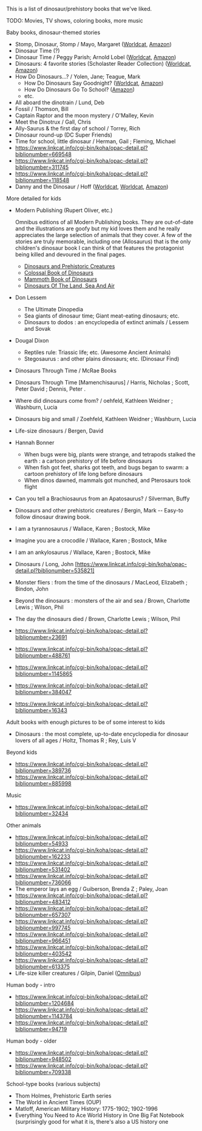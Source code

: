 This is a list of dinosaur/prehistory books that we've liked.

TODO: Movies, TV shows, coloring books, more music

Baby books, dinosaur-themed stories

* Stomp, Dinosaur, Stomp / Mayo, Margaret ([Worldcat](https://www.worldcat.org/title/stomp-dinosaur-stomp/oclc/988922247&referer=brief_results), [Amazon](https://smile.amazon.com/dp/140830385X))
* Dinosaur Time (?)
* Dinosaur Time / Peggy Parish; Arnold Lobel ([Worldcat](https://www.worldcat.org/title/dinosaur-time/oclc/890725517&referer=brief_results), [Amazon](https://smile.amazon.com/dp/0064440370))
* Dinosaurs: 4 favorite stories (Scholaster Reader Collection) ([Worldcat](https://www.worldcat.org/title/dinosaurs/oclc/954612918&referer=brief_results), [Amazon](https://smile.amazon.com/Dinosaurs-Grace-Maccarone/dp/0439932513))
* How Do Dinosaurs...? / Yolen, Jane; Teague, Mark
  * How Do Dinosaurs Say Goodnight? ([Worldcat](https://www.worldcat.org/title/how-do-dinosaurs-say-good-night/oclc/712597120&referer=brief_results), [Amazon](https://smile.amazon.com/dp/0590316818))
  * How Do Dinosaurs Go To School? ([Amazon](https://smile.amazon.com/How-Do-Dinosaurs-Go-School/dp/0439020816))
  * etc.
* All aboard the dinotrain / Lund, Deb
* Fossil / Thomson, Bill
* Captain Raptor and the moon mystery / O'Malley, Kevin
* Meet the Dinotrux / Gall, Chris
* Ally-Saurus & the first day of school / Torrey, Rich
* Dinosaur round-up (DC Super Friends)
* Time for school, little dinosaur / Herman, Gail ; Fleming, Michael
* https://www.linkcat.info/cgi-bin/koha/opac-detail.pl?biblionumber=669548
* https://www.linkcat.info/cgi-bin/koha/opac-detail.pl?biblionumber=311745
* https://www.linkcat.info/cgi-bin/koha/opac-detail.pl?biblionumber=118548
* Danny and the Dinosaur / Hoff ([Worldcat](https://www.worldcat.org/title/danny-and-the-dinosaur/oclc/965731837&referer=brief_results), [Worldcat](https://www.worldcat.org/title/danny-and-the-dinosaur-treasury/oclc/123498479&referer=brief_results), [Amazon](https://smile.amazon.com/dp/0064440028))

More detailed for kids

* Modern Publishing (Rupert Oliver, etc.)

  Omnibus editions of all Modern Publishing books. They are out-of-date and the illustrations are goofy but my kid loves them and he really appreciates the large selection of animals that they cover. A few of the stories are truly memorable, including one (Allosaurus) that is the only children's dinosaur book I can think of that features the protagonist being killed and devoured in the final pages.

  * [Dinosaurs and Prehistoric Creatures](https://smile.amazon.com/dp/1561447730)
  * [Colossal Book of Dinosaurs](https://smile.amazon.com/dp/1561447757)
  * [Mammoth Book of Dinosaurs](https://smile.amazon.com/dp/1561447765)
  * [Dinosaurs Of The Land, Sea And Air](https://smile.amazon.com/dp/1561447749)

* Don Lessem
  * The Ultimate Dinopedia
  * Sea giants of dinosaur time; Giant meat-eating dinosaurs; etc.
  * Dinosaurs to dodos : an encyclopedia of extinct animals / Lessem and Sovak
* Dougal Dixon
  * Reptiles rule: Triassic life; etc. (Awesome Ancient Animals)
  * Stegosaurus : and other plains dinosaurs; etc. (Dinosaur Find)
* Dinosaurs Through Time / McRae Books
* Dinosaurs Through Time [Mamenchisaurus] / Harris, Nicholas ; Scott, Peter David ; Dennis, Peter .
* Where did dinosaurs come from? / oehfeld, Kathleen Weidner ; Washburn, Lucia
* Dinosaurs big and small / Zoehfeld, Kathleen Weidner ; Washburn, Lucia
* Life-size dinosaurs / Bergen, David
* Hannah Bonner
  * When bugs were big, plants were strange, and tetrapods stalked the earth : a cartoon prehistory of life before dinosaurs
  * When fish got feet, sharks got teeth, and bugs began to swarm: a cartoon prehistory of life long before dinosaurs
  * When dinos dawned, mammals got munched, and Pterosaurs took flight
* Can you tell a Brachiosaurus from an Apatosaurus? / Silverman, Buffy
* Dinosaurs and other prehistoric creatures / Bergin, Mark -- Easy-to follow dinosaur drawing book.
* I am a tyrannosaurus / Wallace, Karen ; Bostock, Mike
* Imagine you are a crocodile / Wallace, Karen ; Bostock, Mike
* I am an ankylosaurus / Wallace, Karen ; Bostock, Mike
* Dinosaurs / Long, John [https://www.linkcat.info/cgi-bin/koha/opac-detail.pl?biblionumber=535821]
* Monster fliers : from the time of the dinosaurs / MacLeod, Elizabeth ; Bindon, John
* Beyond the dinosaurs : monsters of the air and sea / Brown, Charlotte Lewis ; Wilson, Phil
* The day the dinosaurs died / Brown, Charlotte Lewis ; Wilson, Phil
* https://www.linkcat.info/cgi-bin/koha/opac-detail.pl?biblionumber=23691
* https://www.linkcat.info/cgi-bin/koha/opac-detail.pl?biblionumber=488761
* https://www.linkcat.info/cgi-bin/koha/opac-detail.pl?biblionumber=1145865
* https://www.linkcat.info/cgi-bin/koha/opac-detail.pl?biblionumber=384047
* https://www.linkcat.info/cgi-bin/koha/opac-detail.pl?biblionumber=16343

Adult books with enough pictures to be of some interest to kids

* Dinosaurs : the most complete, up-to-date encyclopedia for dinosaur lovers of all ages / Holtz, Thomas R ; Rey, Luis V

Beyond kids

* https://www.linkcat.info/cgi-bin/koha/opac-detail.pl?biblionumber=389736
* https://www.linkcat.info/cgi-bin/koha/opac-detail.pl?biblionumber=885998

Music

* https://www.linkcat.info/cgi-bin/koha/opac-detail.pl?biblionumber=32434

Other animals

* https://www.linkcat.info/cgi-bin/koha/opac-detail.pl?biblionumber=54933
* https://www.linkcat.info/cgi-bin/koha/opac-detail.pl?biblionumber=162233
* https://www.linkcat.info/cgi-bin/koha/opac-detail.pl?biblionumber=531402
* https://www.linkcat.info/cgi-bin/koha/opac-detail.pl?biblionumber=736066
* The emperor lays an egg / Guiberson, Brenda Z ; Paley, Joan
* https://www.linkcat.info/cgi-bin/koha/opac-detail.pl?biblionumber=483412
* https://www.linkcat.info/cgi-bin/koha/opac-detail.pl?biblionumber=657307
* https://www.linkcat.info/cgi-bin/koha/opac-detail.pl?biblionumber=997745
* https://www.linkcat.info/cgi-bin/koha/opac-detail.pl?biblionumber=966451
* https://www.linkcat.info/cgi-bin/koha/opac-detail.pl?biblionumber=403542
* https://www.linkcat.info/cgi-bin/koha/opac-detail.pl?biblionumber=613375
* Life-size killer creatures / Gilpin, Daniel ([Omnibus](https://smile.amazon.com/dp/B001YIGW2C))

Human body - intro

* https://www.linkcat.info/cgi-bin/koha/opac-detail.pl?biblionumber=1204684
* https://www.linkcat.info/cgi-bin/koha/opac-detail.pl?biblionumber=1143784
* https://www.linkcat.info/cgi-bin/koha/opac-detail.pl?biblionumber=94719

Human body - older

* https://www.linkcat.info/cgi-bin/koha/opac-detail.pl?biblionumber=948502
* https://www.linkcat.info/cgi-bin/koha/opac-detail.pl?biblionumber=709338

School-type books (various subjects)

* Thom Holmes, Prehistoric Earth series
* The World in Ancient Times (OUP)
* Matloff, American Military History: 1775-1902; 1902-1996
* Everything You Need to Ace World History in One Big Fat Notebook (surprisingly good for what it is, there's also a US history one
